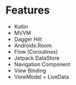 # Features
- Kotlin
- MVVM
- Dagger Hilt
- Androidx.Room
- Flow (Coroutines)
- Jetpack DataStore
- Navigation Component
- View Binding
- ViewModel + LiveData